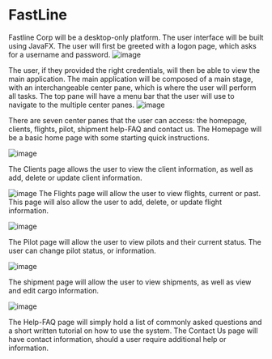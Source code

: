 # FastLine
Fastline Corp will be a desktop-only platform. The user interface will be built using JavaFX. The user will first be greeted with a logon page, which asks for a username and password. 
![image](https://github.com/theemking/FastLine/assets/61077487/80106afb-a212-4016-89bc-00f9f6ad14c8)

The user, if they provided the right credentials, will then be able to view the main application. The main application will be composed of a main stage, with an interchangeable center pane, which is where the user will perform all tasks. The top pane will have a menu bar that the user will use to navigate to the multiple center panes.
![image](https://github.com/theemking/FastLine/assets/61077487/5af27e7b-156d-4c54-b301-2276f0038575)

There are seven center panes that the user can access: the homepage, clients, flights, pilot, shipment help-FAQ and contact us. The Homepage will be a basic home page with some starting quick instructions. 

![image](https://github.com/theemking/FastLine/assets/61077487/c8fba06f-56ed-4b4e-957a-2742622e64ea)

The Clients page allows the user to view the client information, as well as add, delete or update client information. 

![image](https://github.com/theemking/FastLine/assets/61077487/120bc524-8f48-4da0-a7d4-692e7e74bad8)
The Flights page will allow the user to view flights, current or past. This page will also allow the user to add, delete, or update flight information. 

![image](https://github.com/theemking/FastLine/assets/61077487/d9ff25f5-a217-4973-b929-7d8dba48e63a)

The Pilot page will allow the user to view pilots and their current status. The user can change pilot status, or information. 

![image](https://github.com/theemking/FastLine/assets/61077487/f3f313b7-b923-4bfc-bf67-c532be0fb6cf)

The shipment page will allow the user to view shipments, as well as view and edit cargo information. 

![image](https://github.com/theemking/FastLine/assets/61077487/5657ab21-2d44-4ca1-9973-9b14673aa23d)

The Help-FAQ page will simply hold a list of commonly asked questions and a short written tutorial on how to use the system. The Contact Us page will have contact information, should a user require additional help or information.

